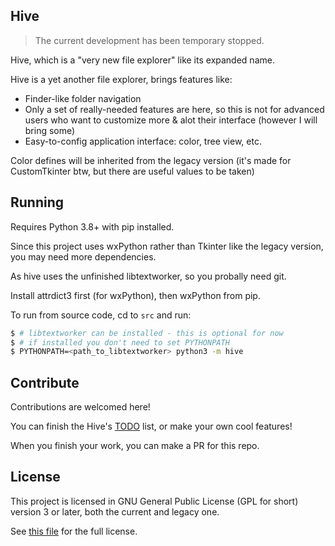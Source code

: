 ## Hive
> The current development has been temporary stopped.

Hive, which is a "very new file explorer" like its expanded name.

Hive is a yet another file explorer, brings features like:

* Finder-like folder navigation
* Only a set of really-needed features are here, so this is not for advanced users who want to customize more & alot their interface (however I will bring some)
* Easy-to-config application interface: color, tree view, etc.

Color defines will be inherited from the legacy version (it's made for CustomTkinter btw, but there are useful values to be taken)

## Running

Requires Python 3.8+ with pip installed.

Since this project uses wxPython rather than Tkinter like the legacy version, you may need more dependencies.

As hive uses the unfinished libtextworker, so you probally need git.

Install attrdict3 first (for wxPython), then wxPython from pip.

To run from source code, cd to ```src``` and run:

```bash
$ # libtextworker can be installed - this is optional for now
$ # if installed you don't need to set PYTHONPATH
$ PYTHONPATH=<path_to_libtextworker> python3 -m hive
```

## Contribute

Contributions are welcomed here!

You can finish the Hive's [TODO](./TODO) list, or make your own cool features!

When you finish your work, you can make a PR for this repo.

## License

This project is licensed in GNU General Public License (GPL for short) version 3 or later, both the current and legacy one.

See [this file](./LICENSE) for the full license.